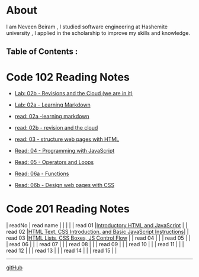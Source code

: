



# About
I am Neveen Beiram , I studied software engineering at Hashemite university , I applied in the scholarship to improve my skills and knowledge.

## Table of Contents :

# Code 102 Reading Notes

* [Lab: 02b - Revisions and the Cloud (we are in it)](README.md) 

* [Lab: 02a - Learning Markdown](Lab02a.md)

* [read: 02a -learning markdown](Read02a.md)

* [read: 02b - revision and the cloud](Read02b.md)

* [read: 03 - structure web pages with HTML](Read03.md)

* [Read: 04 - Programming with JavaScript](Read04.md)

* [Read: 05 - Operators and Loops](Read05.md)

* [Read: 06a - Functions](Read06a.md)

* [Read: 06b - Design web pages with CSS](Read06b.md)

# Code 201 Reading Notes



| readNo  | read name                                                                   |
|         |                                                                             |
| read 01 |[Introductory HTML and JavaScript](class-01.md)                              |
| read 02 |[HTML Text, CSS Introduction, and Basic JavaScript Instructions](class-02.md)|
| read 03 |[HTML Lists, CSS Boxes, JS Control Flow](class-03.md)                        |
| read 04 |                                                                             |
| read 05 |                                                                             |
| read 06 |                                                                             |
| read 07 |                                                                             |
| read 08 |                                                                             |
| read 09 |                                                                             |
| read 10 |                                                                             |
| read 11 |                                                                             |
| read 12 |                                                                             |
| read 13 |                                                                             | 
| read 14 |                                                                             |
| read 15 |                                                                             |
*****

[gitHub](https://github.com/NeveenBeiram)

